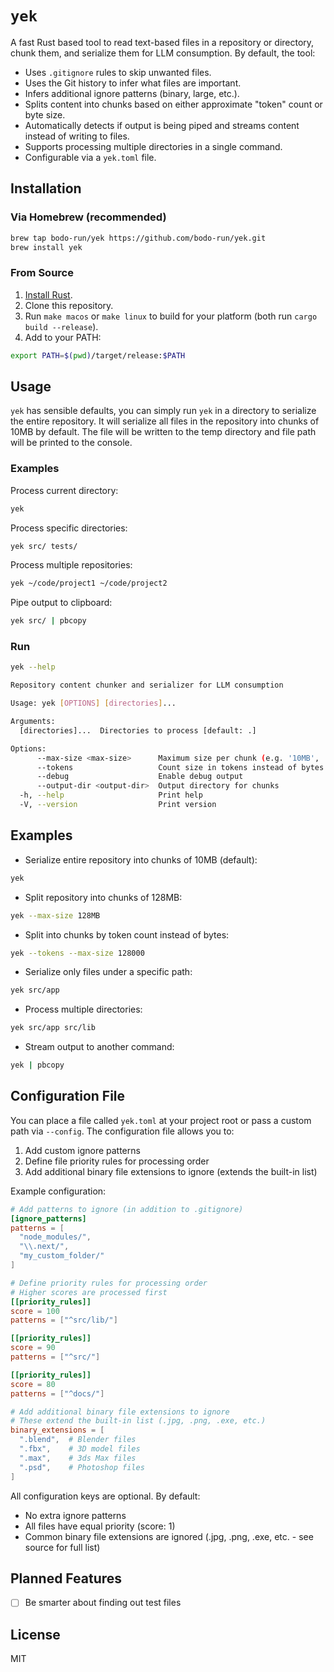 # `yek`

A fast Rust based tool to read text-based files in a repository or directory, chunk them, and serialize them for LLM consumption. By default, the tool:

- Uses `.gitignore` rules to skip unwanted files.
- Uses the Git history to infer what files are important.
- Infers additional ignore patterns (binary, large, etc.).
- Splits content into chunks based on either approximate "token" count or byte size.
- Automatically detects if output is being piped and streams content instead of writing to files.
- Supports processing multiple directories in a single command.
- Configurable via a `yek.toml` file.

## Installation

### Via Homebrew (recommended)

```bash
brew tap bodo-run/yek https://github.com/bodo-run/yek.git
brew install yek
```

### From Source

1. [Install Rust](https://www.rust-lang.org/tools/install).
2. Clone this repository.
3. Run `make macos` or `make linux` to build for your platform (both run `cargo build --release`).
4. Add to your PATH:

```bash
export PATH=$(pwd)/target/release:$PATH
```

## Usage

`yek` has sensible defaults, you can simply run `yek` in a directory to serialize the entire repository. It will serialize all files in the repository into chunks of 10MB by default. The file will be written to the temp directory and file path will be printed to the console.

### Examples

Process current directory:

```bash
yek
```

Process specific directories:

```bash
yek src/ tests/
```

Process multiple repositories:

```bash
yek ~/code/project1 ~/code/project2
```

Pipe output to clipboard:

```bash
yek src/ | pbcopy
```

### Run

```bash
yek --help

Repository content chunker and serializer for LLM consumption

Usage: yek [OPTIONS] [directories]...

Arguments:
  [directories]...  Directories to process [default: .]

Options:
      --max-size <max-size>      Maximum size per chunk (e.g. '10MB', '128KB', '1GB') [default: 10MB]
      --tokens                   Count size in tokens instead of bytes
      --debug                    Enable debug output
      --output-dir <output-dir>  Output directory for chunks
  -h, --help                     Print help
  -V, --version                  Print version
```

## Examples

- Serialize entire repository into chunks of 10MB (default):

```bash
yek
```

- Split repository into chunks of 128MB:

```bash
yek --max-size 128MB
```

- Split into chunks by token count instead of bytes:

```bash
yek --tokens --max-size 128000
```

- Serialize only files under a specific path:

```bash
yek src/app
```

- Process multiple directories:

```bash
yek src/app src/lib
```

- Stream output to another command:

```bash
yek | pbcopy
```

## Configuration File

You can place a file called `yek.toml` at your project root or pass a custom path via `--config`. The configuration file allows you to:

1. Add custom ignore patterns
2. Define file priority rules for processing order
3. Add additional binary file extensions to ignore (extends the built-in list)

Example configuration:

```toml
# Add patterns to ignore (in addition to .gitignore)
[ignore_patterns]
patterns = [
  "node_modules/",
  "\\.next/",
  "my_custom_folder/"
]

# Define priority rules for processing order
# Higher scores are processed first
[[priority_rules]]
score = 100
patterns = ["^src/lib/"]

[[priority_rules]]
score = 90
patterns = ["^src/"]

[[priority_rules]]
score = 80
patterns = ["^docs/"]

# Add additional binary file extensions to ignore
# These extend the built-in list (.jpg, .png, .exe, etc.)
binary_extensions = [
  ".blend",  # Blender files
  ".fbx",    # 3D model files
  ".max",    # 3ds Max files
  ".psd",    # Photoshop files
]
```

All configuration keys are optional. By default:

- No extra ignore patterns
- All files have equal priority (score: 1)
- Common binary file extensions are ignored (.jpg, .png, .exe, etc. - see source for full list)

## Planned Features

- [ ] Be smarter about finding out test files

## License

MIT
